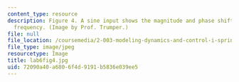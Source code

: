 ```yaml
---
content_type: resource
description: Figure 4. A sine input shows the magnitude and phase shift at a certain
  frequency. (Image by Prof. Trumper.)
file: null
file_location: /coursemedia/2-003-modeling-dynamics-and-control-i-spring-2005/72090a40a6806f4d9191b5836e039ee5_lab6fig4.jpg
file_type: image/jpeg
resourcetype: Image
title: lab6fig4.jpg
uid: 72090a40-a680-6f4d-9191-b5836e039ee5
---
```

